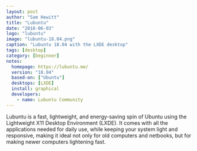 ```yaml
---
layout: post
author: "Sam Hewitt"
title: "Lubuntu"
date: "2018-06-03"
logo: "lubuntu"
image: "lubuntu-18.04.png"
caption: "Lubuntu 18.04 with the LXDE desktop"
tags: [desktop]
category: [beginner]
notes:
  homepage: https://lubuntu.me/
  version: "18.04"
  based-on: ["Ubuntu"]
  desktops: [LXDE]
  install: graphical
  developers:
    - name: Lubuntu Community
---
```


Lubuntu is a fast, lightweight, and energy-saving spin of Ubuntu using the Lightweight X11 Desktop Environment (LXDE). It comes with all the applications needed for daily use, while keeping your system light and responsive, making it ideal not only for old computers and netbooks, but for making newer computers lightening fast.